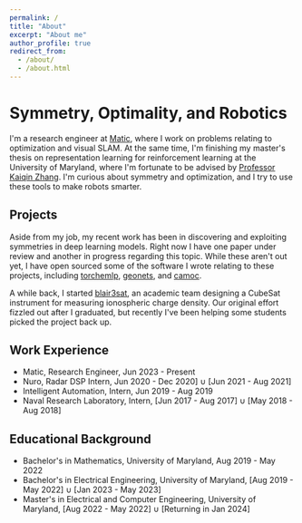 ```yaml
---
permalink: /
title: "About"
excerpt: "About me"
author_profile: true
redirect_from: 
  - /about/
  - /about.html
---
```


# Symmetry, Optimality, and Robotics


I'm a research engineer at [Matic](https://maticrobots.com/), where I work on problems relating to optimization and visual SLAM. At the same time, I'm finishing my master's thesis on representation learning for reinforcement learning at the University of Maryland, where I'm fortunate to be advised by [Professor Kaiqin Zhang](https://kzhang66.github.io/). I'm curious about symmetry and optimization, and I try to use these tools to make robots smarter.

## Projects

Aside from my job, my recent work has been in discovering and exploiting symmetries in deep learning models. Right now I have one paper under review and another in progress regarding this topic. While these aren't out yet, I have open sourced some of the software I wrote relating to these projects, including [torchemlp](https://github.com/rytse/torchemlp), [geonets](https://github.com/rytse/geonets), and [camoc](https://github.com/rytse/camoc-multiagent).

A while back, I started [blair3sat](https://www.blair3sat.com/), an academic team designing a CubeSat instrument for measuring ionospheric charge density. Our original effort fizzled out after I graduated, but recently I've been helping some students picked the project back up.

## Work Experience

 - Matic, Research Engineer, Jun 2023 - Present
 - Nuro, Radar DSP Intern, Jun 2020 - Dec 2020] ∪ [Jun 2021 - Aug 2021]
 - Intelligent Automation, Intern, Jun 2019 - Aug 2019
 - Naval Research Laboratory, Intern, [Jun 2017 - Aug 2017] ∪ [May 2018 - Aug 2018]

## Educational Background

 - Bachelor's in Mathematics, University of Maryland, Aug 2019 - May 2022
 - Bachelor's in Electrical Engineering, University of Maryland, [Aug 2019 - May 2022] ∪ [Jan 2023 - May 2023]
 - Master's in Electrical and Computer Engineering, University of Maryland, [Aug 2022 - May 2022] ∪ [Returning in Jan 2024]
